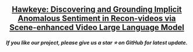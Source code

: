 <!-- # Hawkeye

## Official code of our MM 2024 Oral paper: Hawkeye: Discovering and Grounding Implicit Anomalous Sentiment in Recon-videos via Scene-enhanced Video Large Language Model

### We will make the code and dataset public soon

### Open-Source Checklist
- [ ] Dataset
- [ ] Code -->
<h2 align="center"> <a href="https://openreview.net/pdf?id=ys3V4jiENk">Hawkeye: Discovering and Grounding Implicit Anomalous Sentiment in Recon-videos via Scene-enhanced Video Large Language Model</a></h2>
<h5 align="center"> If you like our project, please give us a star ⭐ on GitHub for latest update.  </h2>
